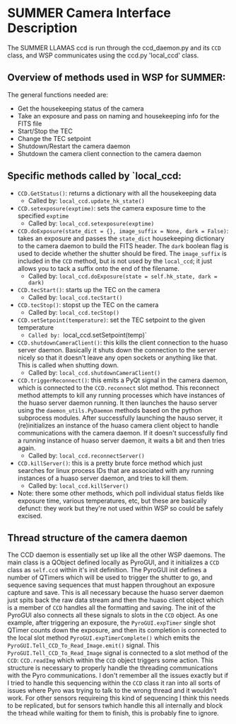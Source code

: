 # SUMMER Camera Interface Description

The SUMMER LLAMAS ccd is run through the ccd_daemon.py and its `CCD` class, and WSP communicates using the ccd.py 'local_ccd' class. 
## Overview of methods used in WSP for SUMMER:
The general functions needed are:
- Get the housekeeping status of the camera
- Take an exposure and pass on naming and housekeeping info for the FITS file
- Start/Stop the TEC
- Change the TEC setpoint
- Shutdown/Restart the camera daemon
- Shutdown the camera client connection to the camera daemon
## Specific methods called by `local_ccd:
- `CCD.GetStatus()`: returns a dictionary with all the housekeeping data
  - Called by: `local_ccd.update_hk_state()`
- `CCD.setexposure(exptime)`: sets the camera exposure time to the specified `exptime`
  - Called by: `local_ccd.setexposure(exptime)`
- `CCD.doExposure(state_dict = {}, image_suffix = None, dark = False)`: takes an exposure and passes the `state_dict` housekeeping dictionary to the camera daemon to build the FITS header. The `dark` boolean flag is used to decide whether the shutter should be fired. The `image_suffix` is included in the `CCD` method, but is not used by the `local_ccd`; it just allows you to tack a suffix onto the end of the filename.
  - Called by: `local_ccd.doExposure(state = self.hk_state, dark = dark)`
- `CCD.tecStart()`: starts up the TEC on the camera
  - Called by: `local_ccd.tecStart()`
- `CCD.tecStop()`: stopst up the TEC on the camera
  - Called by: `local_ccd.tecStop()`
- `CCD.setSetpoint(temperature)`: set the TEC setpoint to the given temperature
  - `Called by: `local_ccd.setSetpoint(temp)`
- `CCD.shutdownCameraClient()`: this kills the client connection to the huaso server daemon. Basically it shuts down the connection to the server nicely so that it doesn't leave any open sockets or anything like that. This is called when shutting down.
  - Called by: `local_ccd.shutdownCameraClient()`
- `CCD.triggerReconnect()`: this emits a PyQt signal in the camera daemon, which is connected to the `CCD.reconnect` slot method. This reconnect method attempts to kill any running processes which have instances of the huaso server daemon running. It then launches the hauso server using the `daemon_utils.PyDaemon` methods based on the python subprocess modules. After successfully launching the hauso server, it (re)initializes an instance of the huaso camera client object to handle communications with the camera daemon. If it doesn't successfully find a running instance of huaso server daemon, it waits a bit and then tries again.
  - Called by: `local_ccd.reconnectServer()`
- `CCD.killServer()`: this is a pretty brute force method which just searches for linux process IDs that are associated with any running instances of a huaso server daemon, and tries to kill them.
  - Called by: `local_ccd.killServer()`
- Note: there some other methods, which poll individual status fields like exposure time, various temperatures, etc, but these are basically defunct: they work but they're not used within WSP so could be safely excised.

## Thread structure of the camera daemon 
The CCD daemon is essentially set up like all the other WSP daemons. The main class is a QObject defined locally as PyroGUI, and it initializes a `CCD` class as `self.ccd` within it's init definition. The PyroGUI init defines a number of QTimers which will be used to trigger the shutter to go, and sequence saving sequences that must happen throughout an exposure capture and save. This is all necessary because the huaso server daemon just spits back the raw data stream and then the huaso client object which is a member of `CCD` handles all the formatting and saving. The init of the PyroGUI also connects all these signals to slots in the `CCD` object. As one example, after triggering an exposure, the `PyroGUI.expTimer` single shot QTimer counts down the exposure, and then its completion is connected to the local slot method `PyroGUI.expTimerComplete()` which emits the `PyroGUI.Tell_CCD_To_Read_Image.emit()` signal. This `PyroGUI.Tell_CCD_To_Read_Image` signal is connected to a slot method of the `CCD`: `CCD.readImg` which within the `CCD` object triggers some action. This structure is necessary to properly handle the threading communications with the Pyro communications. I don't remember all the issues exactly but if I tried to handle this sequencing within the `CCD` class it ran into all sorts of issues where Pyro was trying to talk to the wrong thread and it wouldn't work. For other sensors requireing this kind of sequencing I think this needs to be replicated, but for sensors twhich handle this all internally and block the trhead while waiting for them to finish, this is probably fine to ignore.

